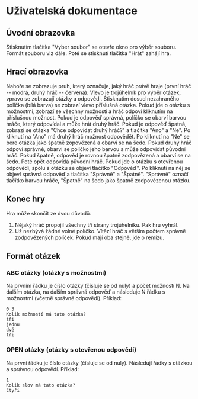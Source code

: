 # Uživatelská dokumentace

## Úvodní obrazovka
Stisknutím tlačítka "Vyber soubor" se otevře okno pro výběr souboru. Formát souboru viz dále. Poté se stisknutí tlačítka "Hrát" zahájí hra.

## Hrací obrazovka
Nahoře se zobrazuje pruh, který označuje, jaký hráč právě hraje (první hráč -- modrá, druhý hráč -- červená). Vlevo je trojúhelník pro výběr otázek, vpravo se zobrazují otázky a odpovědi. Stisknutím dosud nezahraného políčka (bílá barva) se zobrazí vlevo příslušná otázka. 
Pokud jde o otázku s možnostmi, zobrazí se všechny možnosti a hráč odpoví kliknutím na příslušnou možnost. Pokud je odpověď správná, políčko se obarví barvou hráče, který odpovídal a může hrát druhý hráč. 
Pokud je odpověď špatná, zobrazí se otázka "Chce odpovídat druhý hráč?" a tlačítka "Ano" a "Ne". Po kliknutí na "Ano" má druhý hráč možnost odpovědět. Po kliknutí na "Ne" se bere otázka jako špatně zopovězená a obarví se na šedo. 
Pokud druhý hráč odpoví správně, obarví se políčko jeho barvou a může odpovídat původní hráč. Pokud špatně, odpověd je rovnou špatně zodpovězená a obarví se na šedo. Poté opět odpovídá původní hráč.
Pokud jde o otázku s otevřenou odpovědí, spolu s otázku se objeví tlačítko "Odpověď". Po kliknutí na něj se objeví správná odpověď a tlačítka "Správně" a "Špatně". "Správně" označí tlačítko barvou hráče, "Špatně" na šedo jako špatně zodpovězenou otázku.

## Konec hry
Hra může skončit ze dvou důvodů. 
1. Nějaký hráč propojil všechny tři strany trojúhelníku. Pak hru vyhrál.
2. Už nezbývá žádné volné políčko. Vítězí hráč s větším počtem správně zodpovězených políček. Pokud mají oba stejně, jde o remízu.

## Formát otázek
### ABC otázky (otázky s možnostmi)
Na prvním řádku je číslo otázky (čísluje se od nuly) a počet možností N. Na dalším otázka, na dalším správná odpověď a následuje N řádku s možnostmi (včetně správné odpovědi).
Příklad:
````
0 3
Kolik možností má tato otázka?
tři
jednu 
dvě
tři
````

### OPEN otázky (otázky s otevřenou odpovědí)
Na první řádku je číslo otázky (čísluje se od nuly). Následují řádky s otázkou a správnou odpovědí.
Příklad:
````
1
Kolik slov má tato otázka?
čtyři
````
